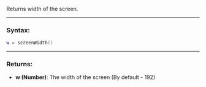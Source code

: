 Returns width of the screen.

---

### Syntax:
```lua
w = screenWidth()
```

---

### Returns:

* **w (Number)**: The width of the screen (By default - 192)